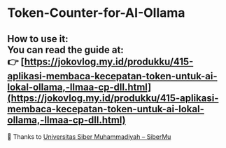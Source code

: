 # Token-Counter-for-AI-Ollama
**How to use it:**  
You can read the guide at:  
👉 [https://jokovlog.my.id/produkku/415-aplikasi-membaca-kecepatan-token-untuk-ai-lokal-ollama,-llmaa-cp-dll.html](https://jokovlog.my.id/produkku/415-aplikasi-membaca-kecepatan-token-untuk-ai-lokal-ollama,-llmaa-cp-dll.html)
---
🙏 Thanks to [Universitas Siber Muhammadiyah – SiberMu](https://sibermu.ac.id)
